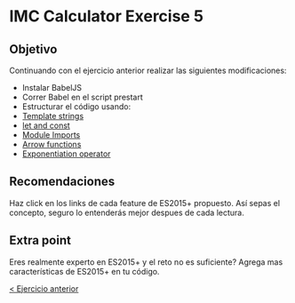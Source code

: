 # IMC Calculator Exercise 5

## Objetivo

Continuando con el ejercicio anterior realizar las siguientes modificaciones:

- Instalar BabelJS
- Correr Babel en el script prestart
- Estructurar el código usando:
- [Template strings](https://developer.mozilla.org/en/docs/Web/JavaScript/Reference/Template_literals)
- [let and const](https://medium.com/javascript-scene/javascript-es6-var-let-or-const-ba58b8dcde75#.zcko0sa6c)
- [Module Imports](https://developer.mozilla.org/en-US/docs/Web/JavaScript/Reference/Statements/import)
- [Arrow functions](https://developer.mozilla.org/en/docs/Web/JavaScript/Reference/Functions/Arrow_functions)
- [Exponentiation operator](https://developer.mozilla.org/en/docs/Web/JavaScript/Reference/Operators/Arithmetic_Operators#Exponentiation_(**))

## Recomendaciones

Haz click en los links de cada feature de ES2015+ propuesto. Así sepas el concepto, seguro lo entenderás mejor despues de cada lectura.

## Extra point

Eres realmente experto en ES2015+ y el reto no es suficiente? Agrega mas características de ES2015+ en tu código.

[< Ejercicio anterior](https://github.com/efrivera/IMC-calculator-4)